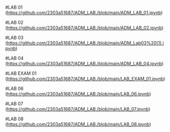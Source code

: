 #LAB 01 (https://github.com/2303a51687/ADM_LAB./blob/main/ADM_LAB_01.ipynb)

#LAB 02 (https://github.com/2303a51687/ADM_LAB./blob/main/ADM_LAB_02.ipynb)

#LAB 03 (https://github.com/2303a51687/ADM_LAB./blob/main/ADM_Lab03%20(1).ipynb)

#LAB 04 (https://github.com/2303a51687/ADM_LAB./blob/main/ADM_LAB_04.ipynb)

#LAB EXAM 01 (https://github.com/2303a51687/ADM_LAB./blob/main/LAB_EXAM_01.ipynb)

#LAB 06 (https://github.com/2303a51687/ADM_LAB./blob/main/LAB_06.ipynb)

#LAB 07 (https://github.com/2303a51687/ADM_LAB./blob/main/LAB_07.ipynb)

#LAB 08 (https://github.com/2303a51687/ADM_LAB./blob/main/LAB_08.ipynb)
